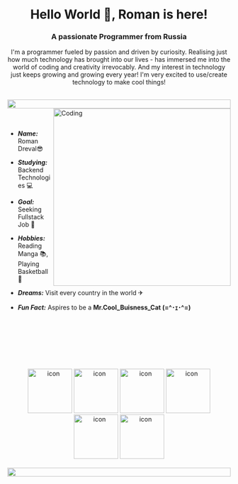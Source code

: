 <h1 align="center">Hello World 👋, Roman is here!</h1>
<h3 align="center">A passionate Programmer from Russia</h3>
<p align="center">I'm a programmer fueled by passion and driven by curiosity. Realising just how much technology has brought into our lives - has immersed me into the world of coding and creativity irrevocably. And my interest in technology just keeps growing and growing every year! I'm very excited to use/create technology to make cool things!</p>
<br>
<img src="https://i.imgur.com/dBaSKWF.gif" height="20" width="100%">

<img align="right" alt="Coding" width="400" src="https://user-images.githubusercontent.com/74038190/229223263-cf2e4b07-2615-4f87-9c38-e37600f8381a.gif">
<br>
<br>
<br>

- ***Name:***  Roman Dreval😎
  
- ***Studying:***  Backend Technologies 💻
  
- ***Goal:***  Seeking Fullstack Job 🎯
  
- ***Hobbies:***  Reading Manga 📚, Playing Basketball 🏀

- ***Dreams:***  Visit every country in the world ✈
  
- ***Fun Fact:***  Aspires to be a **Mr.Cool_Buisness_Cat (=^･ｪ･^=)**

  <br><br>
  <br><br>

<h2 align="center"></h2>
<br>
<div align="center">
  <img src="https://techstack-generator.vercel.app/python-icon.svg" alt="icon" width="100" height="100" />
  <img src="https://techstack-generator.vercel.app/ts-icon.svg" alt="icon" width="100" height="100" />
  <img src="https://techstack-generator.vercel.app/js-icon.svg" alt="icon" width="100" height="100" />
  <img src="https://techstack-generator.vercel.app/github-icon.svg" alt="icon" width="100" height="100" />
  <img src="https://techstack-generator.vercel.app/react-icon.svg" alt="icon" width="100" height="100" />
  <img src="https://techstack-generator.vercel.app/mysql-icon.svg" alt="icon" width="100" height="100" />
</div>
<br>

<img src="https://i.imgur.com/dBaSKWF.gif" height="20" width="100%">










